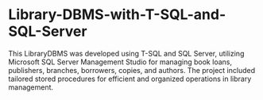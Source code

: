 # Library-DBMS-with-T-SQL-and-SQL-Server
This LibraryDBMS was developed using T-SQL and SQL Server, utilizing Microsoft SQL Server Management Studio for managing book loans, publishers, branches, borrowers, copies, and authors. The project included tailored stored procedures for efficient and organized operations in library management.
